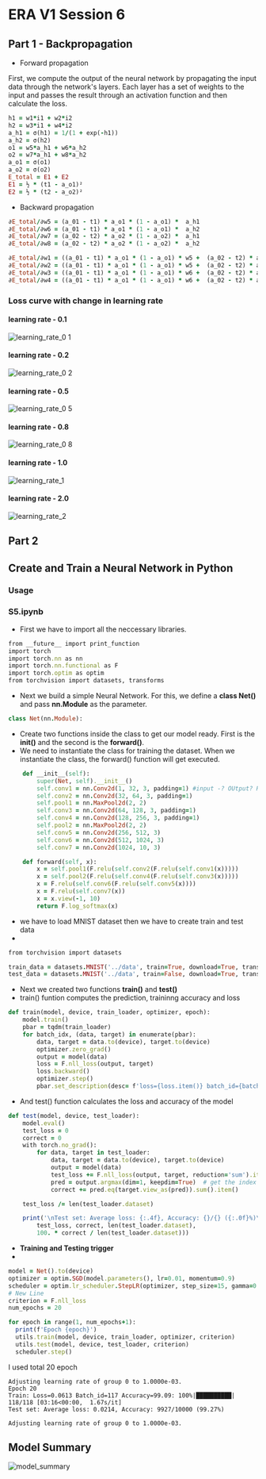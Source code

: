 # ERA V1 Session 6

## Part 1 - Backpropagation

- Forward propagation

First, we compute the output of the neural network by propagating the input data through the network's layers. Each layer has a set of weights to the input and passes the result through an activation function and then calculate the loss.

```ruby
h1 = w1*i1 + w2*i2		
h2 = w3*i1 + w4*i2		
a_h1 = σ(h1) = 1/(1 + exp(-h1))		
a_h2 = σ(h2)		
o1 = w5*a_h1 + w6*a_h2		
o2 = w7*a_h1 + w8*a_h2		
a_o1 = σ(o1)		
a_o2 = σ(o2)	
E_total = E1 + E2		
E1 = ½ * (t1 - a_o1)²		
E2 = ½ * (t2 - a_o2)²		
```

- Backward propagation

```ruby
∂E_total/∂w5 = (a_01 - t1) * a_o1 * (1 - a_o1) *  a_h1					
∂E_total/∂w6 = (a_01 - t1) * a_o1 * (1 - a_o1) *  a_h2					
∂E_total/∂w7 = (a_02 - t2) * a_o2 * (1 - a_o2) *  a_h1					
∂E_total/∂w8 = (a_02 - t2) * a_o2 * (1 - a_o2) *  a_h2					

∂E_total/∂w1 = ((a_01 - t1) * a_o1 * (1 - a_o1) * w5 +  (a_02 - t2) * a_o2 * (1 - a_o2) * w7) * a_h1 * (1 - a_h1) * i1
∂E_total/∂w2 = ((a_01 - t1) * a_o1 * (1 - a_o1) * w5 +  (a_02 - t2) * a_o2 * (1 - a_o2) * w7) * a_h1 * (1 - a_h1) * i2												
∂E_total/∂w3 = ((a_01 - t1) * a_o1 * (1 - a_o1) * w6 +  (a_02 - t2) * a_o2 * (1 - a_o2) * w8) * a_h2 * (1 - a_h2) * i1												
∂E_total/∂w4 = ((a_01 - t1) * a_o1 * (1 - a_o1) * w6 +  (a_02 - t2) * a_o2 * (1 - a_o2) * w8) * a_h2 * (1 - a_h2) * i2												
```

### Loss curve with change in learning rate

#### learning rate - 0.1
![learning_rate_0 1](https://github.com/GunaKoppula/ERA-V1/assets/61241928/296b92fb-fd09-4809-a633-322da07b2b40)

#### learning rate - 0.2
![learning_rate_0 2](https://github.com/GunaKoppula/ERA-V1/assets/61241928/8824eafe-c346-441d-aee5-fff69a93a22a)

#### learning rate - 0.5
![learning_rate_0 5](https://github.com/GunaKoppula/ERA-V1/assets/61241928/5b41e484-4c76-4b0d-b86e-5b9ff05bd8ed)

#### learning rate - 0.8
![learning_rate_0 8](https://github.com/GunaKoppula/ERA-V1/assets/61241928/f1f1acc3-e875-432b-bc4b-f2109064db3e)

#### learning rate - 1.0
![learning_rate_1](https://github.com/GunaKoppula/ERA-V1/assets/61241928/c089962d-6e11-40b8-a557-414460d63375)

#### learning rate - 2.0
![learning_rate_2](https://github.com/GunaKoppula/ERA-V1/assets/61241928/16772f44-3825-4076-8ac2-20598f267d79)




## Part 2

## Create and Train a Neural Network in Python

### Usage
### S5.ipynb

- First we have to import all the neccessary libraries.

```ruby
from __future__ import print_function
import torch
import torch.nn as nn
import torch.nn.functional as F
import torch.optim as optim
from torchvision import datasets, transforms
```
- Next we build a simple Neural Network.
For this, we define a **class Net()** and pass **nn.Module** as the parameter.

```ruby
class Net(nn.Module):
```

- Create two functions inside the class to get our model ready. First is the **init()** and the second is the **forward()**.
- We need to instantiate the class for training the dataset. When we instantiate the class, the forward() function will get executed.

```ruby
    def __init__(self):
        super(Net, self).__init__()
        self.conv1 = nn.Conv2d(1, 32, 3, padding=1) #input -? OUtput? RF
        self.conv2 = nn.Conv2d(32, 64, 3, padding=1)
        self.pool1 = nn.MaxPool2d(2, 2)
        self.conv3 = nn.Conv2d(64, 128, 3, padding=1)
        self.conv4 = nn.Conv2d(128, 256, 3, padding=1)
        self.pool2 = nn.MaxPool2d(2, 2)
        self.conv5 = nn.Conv2d(256, 512, 3)
        self.conv6 = nn.Conv2d(512, 1024, 3)
        self.conv7 = nn.Conv2d(1024, 10, 3)

    def forward(self, x):
        x = self.pool1(F.relu(self.conv2(F.relu(self.conv1(x)))))
        x = self.pool2(F.relu(self.conv4(F.relu(self.conv3(x)))))
        x = F.relu(self.conv6(F.relu(self.conv5(x))))
        x = F.relu(self.conv7(x))
        x = x.view(-1, 10)
        return F.log_softmax(x)
 ```


- we have to load MNIST dataset then we have to create train and test data
- 
```ruby
from torchvision import datasets

train_data = datasets.MNIST('../data', train=True, download=True, transform=train_transforms)
test_data = datasets.MNIST('../data', train=False, download=True, transform=test_transforms)
```


- Next we created two functions **train()** and **test()**
- train() funtion computes the prediction, traininng accuracy and loss

```ruby
def train(model, device, train_loader, optimizer, epoch):
    model.train()
    pbar = tqdm(train_loader)
    for batch_idx, (data, target) in enumerate(pbar):
        data, target = data.to(device), target.to(device)
        optimizer.zero_grad()
        output = model(data)
        loss = F.nll_loss(output, target)
        loss.backward()
        optimizer.step()
        pbar.set_description(desc= f'loss={loss.item()} batch_id={batch_idx}')
```

- And test() function calculates the loss and accuracy of the model

```ruby
def test(model, device, test_loader):
    model.eval()
    test_loss = 0
    correct = 0
    with torch.no_grad():
        for data, target in test_loader:
            data, target = data.to(device), target.to(device)
            output = model(data)
            test_loss += F.nll_loss(output, target, reduction='sum').item()  # sum up batch loss
            pred = output.argmax(dim=1, keepdim=True)  # get the index of the max log-probability
            correct += pred.eq(target.view_as(pred)).sum().item()

    test_loss /= len(test_loader.dataset)

    print('\nTest set: Average loss: {:.4f}, Accuracy: {}/{} ({:.0f}%)\n'.format(
        test_loss, correct, len(test_loader.dataset),
        100. * correct / len(test_loader.dataset)))
```


- **Training and Testing trigger**
-
```ruby
model = Net().to(device)
optimizer = optim.SGD(model.parameters(), lr=0.01, momentum=0.9)
scheduler = optim.lr_scheduler.StepLR(optimizer, step_size=15, gamma=0.1, verbose=True)
# New Line
criterion = F.nll_loss
num_epochs = 20

for epoch in range(1, num_epochs+1):
  print(f'Epoch {epoch}')
  utils.train(model, device, train_loader, optimizer, criterion)
  utils.test(model, device, test_loader, criterion)
  scheduler.step()
```

I used total 20 epoch
```
Adjusting learning rate of group 0 to 1.0000e-03.
Epoch 20
Train: Loss=0.0613 Batch_id=117 Accuracy=99.09: 100%|██████████| 118/118 [03:16<00:00,  1.67s/it]
Test set: Average loss: 0.0214, Accuracy: 9927/10000 (99.27%)

Adjusting learning rate of group 0 to 1.0000e-03.
```


## Model Summary
![model_summary](https://github.com/GunaKoppula/Neural-Networks/assets/61241928/185d1d15-ebd8-4888-a9fd-111b751b363f)

